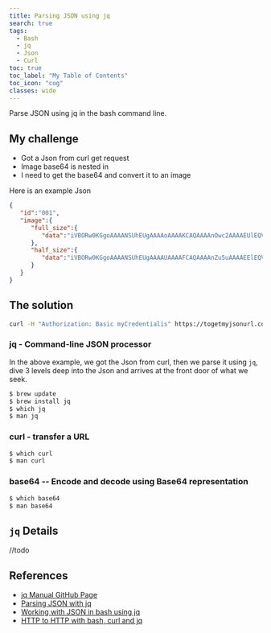 ```yaml
---
title: Parsing JSON using jq
search: true
tags: 
  - Bash
  - jq
  - Json
  - Curl
toc: true
toc_label: "My Table of Contents"
toc_icon: "cog"
classes: wide
---
```


Parse JSON using jq in the bash command line.

## My challenge

- Got a Json from curl get request
- Image base64 is nested in
- I need to get the base64 and convert it to an image

Here is an example Json
```json
{ 
   "id":"001",
   "image":{ 
      "full_size":{ 
         "data":"iVBORw0KGgoAAAANSUhEUgAAAAoAAAAKCAQAAAAnOwc2AAAAEUlEQVR42mNk+M+AARiHsiAAcCIKAYwFoQ8AAAAASUVORK5CYII="
      },
      "half_size":{ 
         "data":"iVBORw0KGgoAAAANSUhEUgAAAAUAAAAFCAQAAAAnZu5uAAAAEElEQVR42mNk+M8ABYwkMAGbQQUBEvGWBAAAAABJRU5ErkJggg=="
      }
   }
}
```

##  The solution

```bash
curl -H "Authorization: Basic myCredentialis" https://togetmyjsonurl.com/getjson | jq -r '.["image"]["full_size"]["data"]' | base64 --decode > randomfilename.jpg
```

### jq - Command-line JSON processor

In the above example, we got the Json from curl, then we parse it using `jq`, dive 3 levels deep into the Json and arrives at the front door of what we seek.

```bash
$ brew update
$ brew install jq
$ which jq
$ man jq
```

### curl - transfer a URL

```bash
$ which curl
$ man curl
```

### base64 -- Encode and decode using Base64 representation

```bash
$ which base64
$ man base64
```


## `jq` Details
//todo

## References

- [jq Manual GitHub Page](https://stedolan.github.io/jq/manual/)
- [Parsing JSON with jq](http://www.compciv.org/recipes/cli/jq-for-parsing-json//)
- [Working with JSON in bash using jq](https://cameronnokes.com/blog/working-with-json-in-bash-using-jq/)
- [HTTP to HTTP with bash, curl and jq](https://oncletom.io/2016/pipelining-http/)